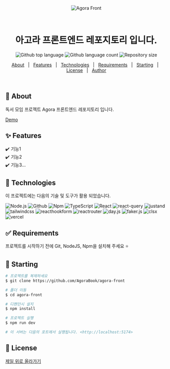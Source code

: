 <div align="center" id="top"> 
  <img src="./.github/app.gif" alt="Agora Front" />

&#xa0;

  <!-- <a href="https://gaebalinfront.netlify.app">Demo</a> -->
</div>

<h1 align="center">아고라 프론트엔드 레포지토리 입니다.</h1>

<p align="center">
  <img alt="Github top language" src="https://img.shields.io/github/languages/top/AgoraBook/agora-front?color=56BEB8">
  <img alt="Github language count" src="https://img.shields.io/github/languages/count/AgoraBook/agora-front?color=56BEB8">
  <img alt="Repository size" src="https://img.shields.io/github/repo-size/AgoraBook/agora-front?color=56BEB8">

  <!-- <img alt="Github issues" src="https://img.shields.io/github/issues/{{YOUR_GITHUB_USERNAME}}/gaebalin-front?color=56BEB8" /> -->

  <!-- <img alt="Github forks" src="https://img.shields.io/github/forks/{{YOUR_GITHUB_USERNAME}}/gaebalin-front?color=56BEB8" /> -->

  <!-- <img alt="Github stars" src="https://img.shields.io/github/stars/{{YOUR_GITHUB_USERNAME}}/gaebalin-front?color=56BEB8" /> -->
</p>

<!-- Status -->

<!-- <h4 align="center">
	🚧  Gaebalin Front 🚀 Under construction...  🚧
</h4>

<hr> -->

<p align="center">
  <a href="#dart-about">About</a> &#xa0; | &#xa0; 
  <a href="#sparkles-features">Features</a> &#xa0; | &#xa0;
  <a href="#rocket-technologies">Technologies</a> &#xa0; | &#xa0;
  <a href="#white_check_mark-requirements">Requirements</a> &#xa0; | &#xa0;
  <a href="#checkered_flag-starting">Starting</a> &#xa0; | &#xa0;
  <a href="#memo-license">License</a> &#xa0; | &#xa0;
  <a href="https://github.com/AgoraBook/agora-front" target="_blank">Author</a>
</p>

<br>

## :dart: About

독서 모임 프로젝트 Agora 프론트엔드 레포지토리 입니다.

[Demo]()

## :sparkles: Features

:heavy_check_mark: 기능1 \
:heavy_check_mark: 기능2 \
:heavy_check_mark: 기능3...

## :rocket: Technologies

이 프로젝트에는 다음의 기술 및 도구가 활용 되었습니다.

![Node.js](https://img.shields.io/badge/Node.js-43853D?style=for-the-badge&logo=node.js&logoColor=white)
![Github](https://img.shields.io/badge/GitHub-100000?style=for-the-badge&logo=github&logoColor=white)
![Npm](https://img.shields.io/badge/Npm-CB3837?style=for-the-badge&logo=npm&logoColor=white)
![TypeScript](https://img.shields.io/badge/TypeScript-007ACC?style=for-the-badge&logo=typescript&logoColor=white)
![React](https://img.shields.io/badge/React-61DAFB?style=for-the-badge&logo=react&logoColor=white)
![react-query](https://img.shields.io/badge/reactquery-FF4154?style=for-the-badge&logo=reactquery&logoColor=white)
![justand](https://img.shields.io/badge/zustand-41454A?style=for-the-badge&logo=zy&logoColor=white)
![tailwindcss](https://img.shields.io/badge/tailwindcss-06B6D4?style=for-the-badge&logo=tailwindcss&logoColor=white)
![reacthookform](https://img.shields.io/badge/reacthookform-EC5990?style=for-the-badge&logo=reacthookform&logoColor=white)
![reactrouter](https://img.shields.io/badge/reactrouter-CA4245?style=for-the-badge&logo=reactrouter&logoColor=white)
![day.js](https://img.shields.io/badge/day.js-F9A03C?style=for-the-badge&logo=day.js&logoColor=white)
![faker.js](https://img.shields.io/badge/faker.js-03C75A?style=for-the-badge&logo=faker.js&logoColor=white)
![clsx](https://img.shields.io/badge/clsx-6C47FF?style=for-the-badge&logo=clsx&logoColor=white)
![vercel](https://img.shields.io/badge/vercel-000000?style=for-the-badge&logo=vercel&logoColor=white)

## :white_check_mark: Requirements

프로젝트를 시작하기 전에 Git, NodeJS, Npm을 설치해 주세요 ⭐

## :checkered_flag: Starting

```bash
# 프로젝트를 복제하세요
$ git clone https://github.com/AgoraBook/agora-front

# 폴더 이동
$ cd agora-front

# 디펜던시 설치
$ npm install

# 프로젝트 실행
$ npm run dev

# 이 서버는 다음의 포트에서 실행됩니다. <http://localhost:5174>
```

## :memo: License

<a href="#top">제일 위로 올라가기</a>
